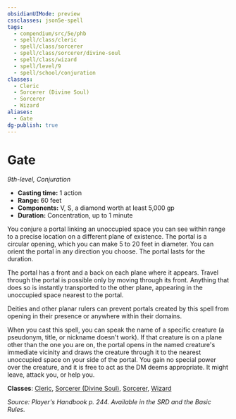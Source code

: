 ```yaml
---
obsidianUIMode: preview
cssclasses: json5e-spell
tags:
  - compendium/src/5e/phb
  - spell/class/cleric
  - spell/class/sorcerer
  - spell/class/sorcerer/divine-soul
  - spell/class/wizard
  - spell/level/9
  - spell/school/conjuration
classes:
  - Cleric
  - Sorcerer (Divine Soul)
  - Sorcerer
  - Wizard
aliases:
  - Gate
dg-publish: true
---
```

# Gate
*9th-level, Conjuration*  

- **Casting time:** 1 action
- **Range:** 60 feet
- **Components:** V, S, a diamond worth at least 5,000 gp
- **Duration:** Concentration, up to 1 minute

You conjure a portal linking an unoccupied space you can see within range to a precise location on a different plane of existence. The portal is a circular opening, which you can make 5 to 20 feet in diameter. You can orient the portal in any direction you choose. The portal lasts for the duration.

The portal has a front and a back on each plane where it appears. Travel through the portal is possible only by moving through its front. Anything that does so is instantly transported to the other plane, appearing in the unoccupied space nearest to the portal.

Deities and other planar rulers can prevent portals created by this spell from opening in their presence or anywhere within their domains.

When you cast this spell, you can speak the name of a specific creature (a pseudonym, title, or nickname doesn't work). If that creature is on a plane other than the one you are on, the portal opens in the named creature's immediate vicinity and draws the creature through it to the nearest unoccupied space on your side of the portal. You gain no special power over the creature, and it is free to act as the DM deems appropriate. It might leave, attack you, or help you.

**Classes**: [Cleric](/Admin/CLI/classes/cleric.md), [Sorcerer (Divine Soul)](/Admin/CLI/classes/sorcerer-divine-soul-xge.md), [Sorcerer](/Admin/CLI/classes/sorcerer.md), [Wizard](/Admin/CLI/classes/wizard.md)

*Source: Player's Handbook p. 244. Available in the SRD and the Basic Rules.*